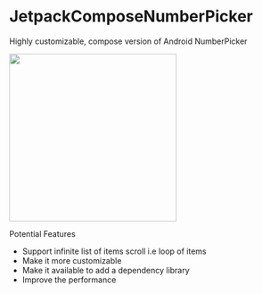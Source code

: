 # JetpackComposeNumberPicker
Highly customizable, compose version of Android NumberPicker

<img width=300 src="./assets/item_picker_demo.gif"></img>

Potential Features
- Support infinite list of items scroll i.e loop of items
- Make it more customizable
- Make it available to add a dependency library
- Improve the performance

